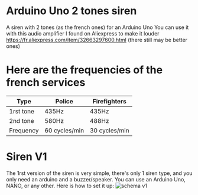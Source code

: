 # Arduino Uno 2 tones siren
A siren with 2 tones (as the french ones) for an Arduino Uno
You can use it with this audio amplifier I found on Aliexpress to make it louder https://fr.aliexpress.com/item/32663297600.html (there still may be better ones)

# Here are the frequencies of the french services
| Type      | Police        | Firefighters  |
|-----------|---------------|---------------|
| 1rst tone | 435Hz         | 435Hz         |
| 2nd tone  | 580Hz         | 488Hz         |
| Frequency | 60 cycles/min | 30 cycles/min |

# Siren V1
The 1rst version of the siren is very simple, there's only 1 siren type, and you only need an arduino and a buzzer/speaker. You can use an Arduino Uno, NANO, or any other.
Here is how to set it up:
<img src="https://github.com/NANO-ck/arduino-siren/raw/main/siren-v1.PNG" alt="schema v1"/>
